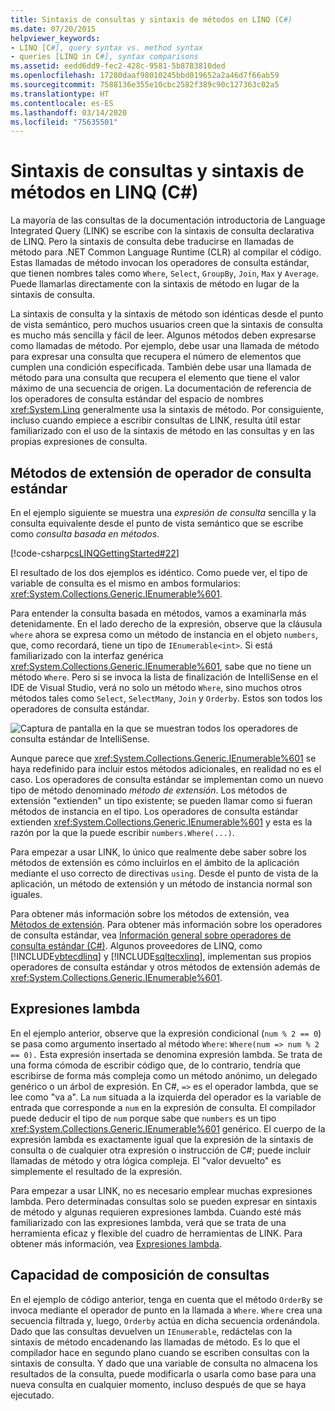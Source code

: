```yaml
---
title: Sintaxis de consultas y sintaxis de métodos en LINQ (C#)
ms.date: 07/20/2015
helpviewer_keywords:
- LINQ [C#], query syntax vs. method syntax
- queries [LINQ in C#], syntax comparisons
ms.assetid: eedd6dd9-fec2-428c-9581-5b8783810ded
ms.openlocfilehash: 17280daaf98010245bbd019652a2a46d7f66ab59
ms.sourcegitcommit: 7588136e355e10cbc2582f389c90c127363c02a5
ms.translationtype: HT
ms.contentlocale: es-ES
ms.lasthandoff: 03/14/2020
ms.locfileid: "75635501"
---
```

# <a name="query-syntax-and-method-syntax-in-linq-c"></a>Sintaxis de consultas y sintaxis de métodos en LINQ (C#)
La mayoría de las consultas de la documentación introductoria de Language Integrated Query (LINK) se escribe con la sintaxis de consulta declarativa de LINQ. Pero la sintaxis de consulta debe traducirse en llamadas de método para .NET Common Language Runtime (CLR) al compilar el código. Estas llamadas de método invocan los operadores de consulta estándar, que tienen nombres tales como `Where`, `Select`, `GroupBy`, `Join`, `Max` y `Average`. Puede llamarlas directamente con la sintaxis de método en lugar de la sintaxis de consulta.  
  
 La sintaxis de consulta y la sintaxis de método son idénticas desde el punto de vista semántico, pero muchos usuarios creen que la sintaxis de consulta es mucho más sencilla y fácil de leer. Algunos métodos deben expresarse como llamadas de método. Por ejemplo, debe usar una llamada de método para expresar una consulta que recupera el número de elementos que cumplen una condición especificada. También debe usar una llamada de método para una consulta que recupera el elemento que tiene el valor máximo de una secuencia de origen. La documentación de referencia de los operadores de consulta estándar del espacio de nombres <xref:System.Linq> generalmente usa la sintaxis de método. Por consiguiente, incluso cuando empiece a escribir consultas de LINK, resulta útil estar familiarizado con el uso de la sintaxis de método en las consultas y en las propias expresiones de consulta.  
  
## <a name="standard-query-operator-extension-methods"></a>Métodos de extensión de operador de consulta estándar  
 En el ejemplo siguiente se muestra una *expresión de consulta* sencilla y la consulta equivalente desde el punto de vista semántico que se escribe como *consulta basada en métodos*.  
  
 [!code-csharp[csLINQGettingStarted#22](~/samples/snippets/csharp/VS_Snippets_VBCSharp/CsLINQGettingStarted/CS/Class1.cs#22)]  
  
 El resultado de los dos ejemplos es idéntico. Como puede ver, el tipo de variable de consulta es el mismo en ambos formularios: <xref:System.Collections.Generic.IEnumerable%601>.  
  
 Para entender la consulta basada en métodos, vamos a examinarla más detenidamente. En el lado derecho de la expresión, observe que la cláusula `where` ahora se expresa como un método de instancia en el objeto `numbers`, que, como recordará, tiene un tipo de `IEnumerable<int>`. Si está familiarizado con la interfaz genérica <xref:System.Collections.Generic.IEnumerable%601>, sabe que no tiene un método `Where`. Pero si se invoca la lista de finalización de IntelliSense en el IDE de Visual Studio, verá no solo un método `Where`, sino muchos otros métodos tales como `Select`, `SelectMany`, `Join` y `Orderby`. Estos son todos los operadores de consulta estándar.  
  
 ![Captura de pantalla en la que se muestran todos los operadores de consulta estándar de IntelliSense.](./media/query-syntax-and-method-syntax-in-linq/standard-query-operators.png)  
  
 Aunque parece que <xref:System.Collections.Generic.IEnumerable%601> se haya redefinido para incluir estos métodos adicionales, en realidad no es el caso. Los operadores de consulta estándar se implementan como un nuevo tipo de método denominado *método de extensión*. Los métodos de extensión "extienden" un tipo existente; se pueden llamar como si fueran métodos de instancia en el tipo. Los operadores de consulta estándar extienden <xref:System.Collections.Generic.IEnumerable%601> y esta es la razón por la que la puede escribir `numbers.Where(...)`.  
  
 Para empezar a usar LINK, lo único que realmente debe saber sobre los métodos de extensión es cómo incluirlos en el ámbito de la aplicación mediante el uso correcto de directivas `using`. Desde el punto de vista de la aplicación, un método de extensión y un método de instancia normal son iguales.  
  
 Para obtener más información sobre los métodos de extensión, vea [Métodos de extensión](../../classes-and-structs/extension-methods.md). Para obtener más información sobre los operadores de consulta estándar, vea [Información general sobre operadores de consulta estándar (C#)](./standard-query-operators-overview.md). Algunos proveedores de LINQ, como [!INCLUDE[vbtecdlinq](~/includes/vbtecdlinq-md.md)] y [!INCLUDE[sqltecxlinq](~/includes/sqltecxlinq-md.md)], implementan sus propios operadores de consulta estándar y otros métodos de extensión además de <xref:System.Collections.Generic.IEnumerable%601>.  
  
## <a name="lambda-expressions"></a>Expresiones lambda  
 En el ejemplo anterior, observe que la expresión condicional (`num % 2 == 0`) se pasa como argumento insertado al método `Where`: `Where(num => num % 2 == 0).` Esta expresión insertada se denomina expresión lambda. Se trata de una forma cómoda de escribir código que, de lo contrario, tendría que escribirse de forma más compleja como un método anónimo, un delegado genérico o un árbol de expresión. En C#, `=>` es el operador lambda, que se lee como "va a". La `num` situada a la izquierda del operador es la variable de entrada que corresponde a `num` en la expresión de consulta. El compilador puede deducir el tipo de `num` porque sabe que `numbers` es un tipo <xref:System.Collections.Generic.IEnumerable%601> genérico. El cuerpo de la expresión lambda es exactamente igual que la expresión de la sintaxis de consulta o de cualquier otra expresión o instrucción de C#; puede incluir llamadas de método y otra lógica compleja. El "valor devuelto" es simplemente el resultado de la expresión.  
  
 Para empezar a usar LINK, no es necesario emplear muchas expresiones lambda. Pero determinadas consultas solo se pueden expresar en sintaxis de método y algunas requieren expresiones lambda. Cuando esté más familiarizado con las expresiones lambda, verá que se trata de una herramienta eficaz y flexible del cuadro de herramientas de LINK. Para obtener más información, vea [Expresiones lambda](../../statements-expressions-operators/lambda-expressions.md).  
  
## <a name="composability-of-queries"></a>Capacidad de composición de consultas  
 En el ejemplo de código anterior, tenga en cuenta que el método `OrderBy` se invoca mediante el operador de punto en la llamada a `Where`. `Where` crea una secuencia filtrada y, luego, `Orderby` actúa en dicha secuencia ordenándola. Dado que las consultas devuelven un `IEnumerable`, redáctelas con la sintaxis de método encadenando las llamadas de método. Es lo que el compilador hace en segundo plano cuando se escriben consultas con la sintaxis de consulta. Y dado que una variable de consulta no almacena los resultados de la consulta, puede modificarla o usarla como base para una nueva consulta en cualquier momento, incluso después de que se haya ejecutado.  
